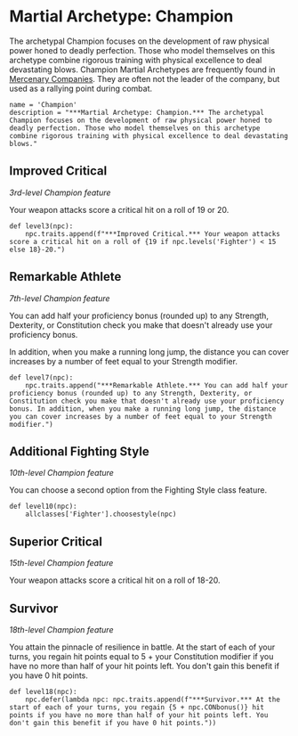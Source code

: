 # Martial Archetype: Champion
The archetypal Champion focuses on the development of raw physical power honed to deadly perfection. Those who model themselves on this archetype combine rigorous training with physical excellence to deal devastating blows. Champion Martial Archetypes are frequently found in [Mercenary Companies](../../Organizations/MercCompanies/index.md). They are often not the leader of the company, but used as a rallying point during combat.

```
name = 'Champion'
description = "***Martial Archetype: Champion.*** The archetypal Champion focuses on the development of raw physical power honed to deadly perfection. Those who model themselves on this archetype combine rigorous training with physical excellence to deal devastating blows."
```

## Improved Critical
*3rd-level Champion feature*

Your weapon attacks score a critical hit on a roll of 19 or 20.

```
def level3(npc):
    npc.traits.append(f"***Improved Critical.*** Your weapon attacks score a critical hit on a roll of {19 if npc.levels('Fighter') < 15 else 18}-20.")
```

## Remarkable Athlete
*7th-level Champion feature*

You can add half your proficiency bonus (rounded up) to any Strength, Dexterity, or Constitution check you make that doesn't already use your proficiency bonus.

In addition, when you make a running long jump, the distance you can cover increases by a number of feet equal to your Strength modifier.

```
def level7(npc):
    npc.traits.append("***Remarkable Athlete.*** You can add half your proficiency bonus (rounded up) to any Strength, Dexterity, or Constitution check you make that doesn't already use your proficiency bonus. In addition, when you make a running long jump, the distance you can cover increases by a number of feet equal to your Strength modifier.")
```

## Additional Fighting Style
*10th-level Champion feature*

You can choose a second option from the Fighting Style class feature.

```
def level10(npc):
    allclasses['Fighter'].choosestyle(npc)
```

## Superior Critical
*15th-level Champion feature*

Your weapon attacks score a critical hit on a roll of 18-20.

## Survivor
*18th-level Champion feature*

You attain the pinnacle of resilience in battle. At the start of each of your turns, you regain hit points equal to 5 + your Constitution modifier if you have no more than half of your hit points left. You don't gain this benefit if you have 0 hit points.

```
def level18(npc):
    npc.defer(lambda npc: npc.traits.append(f"***Survivor.*** At the start of each of your turns, you regain {5 + npc.CONbonus()} hit points if you have no more than half of your hit points left. You don't gain this benefit if you have 0 hit points."))
```
